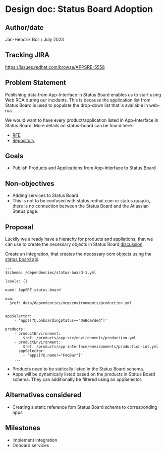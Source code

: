 # Design doc: Status Board Adoption

## Author/date


Jan-Hendrik Boll / July 2023


## Tracking JIRA

https://issues.redhat.com/browse/APPSRE-5558


## Problem Statement

Publishing data from App-Interface in Status Board enables us to start using Web RCA during our incidents. This is because the application list from Status Board is used to populate the drop-down list that is available in web-rca.

We would want to have every product/application listed in App-Interface in Status Board. More details on status-board can be found here:

* [RFE](https://docs.google.com/document/d/1JmVVEGsPgpuwWkF1HKMNMMpLI-1uzlRzuU1_-OmpKuY/edit?pli=1#heading=h.j5gzm6wgeded)
* [Repository](https://gitlab.cee.redhat.com/service/status-board)

## Goals

* Publish Products and Applications from App-Interface to Status Board

## Non-objectives

* Adding services to Status Board
* This is not to be confused with status.redhat.com or status.quay.io, there is no connection between the Status Board and the Atlassian Status page.

## Proposal

Luckily we already have a hierachy for products and appliations, that we can use to create the necessary objects in Status Board [discussion](https://redhat-internal.slack.com/archives/C03M8A471V1/p1688388520514439). 

Create an integration, that creates the necessary ocm objects using the [status board api](https://api.openshift.com/?urls.primaryName=Status%20Board%20service).


```
---
$schema: /dependencies/status-board-1.yml

labels: {}

name: AppSRE status-board

ocm:
  $ref: data/dependencies/ocm/environments/production.yml


appSelector:
    - 'apps[?@.onboardingStatus=="OnBoarded"]'

products:
    - productEnvironment:
        $ref: /products/app-sre/environments/production.yml
    - productEnvironment:
        $ref: /products/app-interface/environments/production-int.yml
      appSelector:
        - 'apps[?@.name!="FooBar"]'
    ...
```

* Products need to be statically listed in the Status Board schema.
* Apps will be dynamically listed based on the products in Status Board schema. They can additionally be filtered using an appSelector.


## Alternatives considered

* Creating a static reference fom Status Board schema to corresponding apps


## Milestones
* Implement integration
* Onboard services
